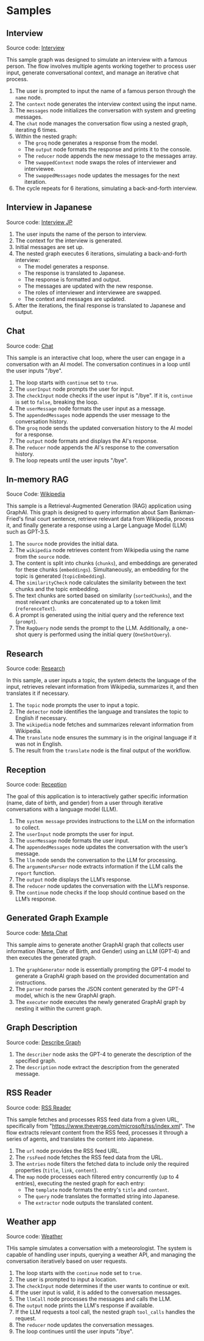 # Samples


## Interview

Source code: [Interview](./llm/interview.ts)

This sample graph was designed to simulate an interview with a famous person. The flow involves multiple agents working together to process user input, generate conversational context, and manage an iterative chat process.

1. The user is prompted to input the name of a famous person through the `name` node.
2. The `context` node generates the interview context using the input name.
3. The `messages` node initializes the conversation with system and greeting messages.
4. The `chat` node manages the conversation flow using a nested graph, iterating 6 times.
5. Within the nested graph:
   - The `groq` node generates a response from the model.
   - The `output` node formats the response and prints it to the console.
   - The `reducer` node appends the new message to the messages array.
   - The `swappedContext` node swaps the roles of interviewer and interviewee.
   - The `swappedMessages` node updates the messages for the next iteration.
6. The cycle repeats for 6 iterations, simulating a back-and-forth interview.

## Interview in Japanese

Source code: [Interview JP](./llm/interview_jp.ts)

1. The user inputs the name of the person to interview.
2. The context for the interview is generated.
3. Initial messages are set up.
4. The nested graph executes 6 iterations, simulating a back-and-forth interview:
   - The model generates a response.
   - The response is translated to Japanese.
   - The response is formatted and output.
   - The messages are updated with the new response.
   - The roles of interviewer and interviewee are swapped.
   - The context and messages are updated.
5. After the iterations, the final response is translated to Japanese and output.

## Chat

Source code: [Chat](./interaction/chat.ts)

This sample is an interactive chat loop, where the user can engage in a conversation with an AI model. The conversation continues in a loop until the user inputs "/bye".

1. The loop starts with `continue` set to `true`.
2. The `userInput` node prompts the user for input.
3. The `checkInput` node checks if the user input is "/bye". If it is, `continue` is set to `false`, breaking the loop.
4. The `userMessage` node formats the user input as a message.
5. The `appendedMessages` node appends the user message to the conversation history.
6. The `groq` node sends the updated conversation history to the AI model for a response.
7. The `output` node formats and displays the AI's response.
8. The `reducer` node appends the AI's response to the conversation history.
9. The loop repeats until the user inputs "/bye".

## In-memory RAG

Souce Code: [Wikipedia](./embeddings/wikipedia.ts)

This sample is a Retrieval-Augmented Generation (RAG) application using GraphAI. This graph is designed to query information about Sam Bankman-Fried's final court sentence, retrieve relevant data from Wikipedia, process it, and finally generate a response using a Large Language Model (LLM) such as GPT-3.5.

1. The `source` node provides the initial data.
2. The `wikipedia` node retrieves content from Wikipedia using the name from the `source` node.
3. The content is split into chunks (`chunks`), and embeddings are generated for these chunks (`embeddings`). Simultaneously, an embedding for the topic is generated (`topicEmbedding`).
4. The `similarityCheck` node calculates the similarity between the text chunks and the topic embedding.
5. The text chunks are sorted based on similarity (`sortedChunks`), and the most relevant chunks are concatenated up to a token limit (`referenceText`).
6. A prompt is generated using the initial query and the reference text (`prompt`).
7. The `RagQuery` node sends the prompt to the LLM. Additionally, a one-shot query is performed using the initial query (`OneShotQuery`).

## Research

Source code: [Research](./llm/research.ts)

In this sample, a user inputs a topic, the system detects the language of the input, retrieves relevant information from Wikipedia, summarizes it, and then translates it if necessary.

1. The `topic` node prompts the user to input a topic.
2. The `detector` node identifies the language and translates the topic to English if necessary.
3. The `wikipedia` node fetches and summarizes relevant information from Wikipedia.
4. The `translate` node ensures the summary is in the original language if it was not in English.
5. The result from the `translate` node is the final output of the workflow.

## Reception

Source code: [Reception](./interaction/reception.ts)

The goal of this application is to interactively gather specific information (name, date of birth, and gender) from a user through iterative conversations with a language model (LLM).

1. The `system message` provides instructions to the LLM on the information to collect.
2. The `userInput` node prompts the user for input.
3. The `userMessage` node formats the user input.
4. The `appendedMessages` node updates the conversation with the user’s message.
5. The `llm` node sends the conversation to the LLM for processing.
6. The `argumentsParser` node extracts information if the LLM calls the `report` function.
7. The `output` node displays the LLM’s response.
8. The `reducer` node updates the conversation with the LLM’s response.
9. The `continue` node checks if the loop should continue based on the LLM’s response.

## Generated Graph Example

Source code: [Meta Chat](./interaction/metachat.ts)

This sample aims to generate another GraphAI graph that collects user information (Name, Date of Birth, and Gender) using an LLM (GPT-4) and then executes the generated graph.

1. The `graphGenerator` node is essentially prompting the GPT-4 model to generate a GraphAI graph based on the provided documentation and instructions.
2. The `parser` node parses the JSON content generated by the GPT-4 model, which is the new GraphAI graph.
3. The `executer` node executes the newly generated GraphAI graph by nesting it within the current graph.

## Graph Description

Source code: [Describe Graph](./llm/describe_graph.ts)

1. The `describer` node asks the GPT-4 to generate the description of the specified graph.
2. The `description` node extract the description from the generated message.

## RSS Reader

Source code: [RSS Reader](./net/rss.ts)

This sample fetches and processes RSS feed data from a given URL, specifically from "https://www.theverge.com/microsoft/rss/index.xml". The flow extracts relevant content from the RSS feed, processes it through a series of agents, and translates the content into Japanese.

1. The `url` node provides the RSS feed URL.
2. The `rssFeed` node fetches the RSS feed data from the URL.
3. The `entries` node filters the fetched data to include only the required properties (`title`, `link`, `content`).
4. The `map` node processes each filtered entry concurrently (up to 4 entries), executing the nested graph for each entry:
   - The `template` node formats the entry's `title` and `content`.
   - The `query` node translates the formatted string into Japanese.
   - The `extractor` node outputs the translated content.

## Weather app

Source code: [Weather](./net/weather.ts)

THis sample simulates a conversation with a meteorologist. The system is capable of handling user inputs, querying a weather API, and managing the conversation iteratively based on user requests.

1. The loop starts with the `continue` node set to `true`.
2. The user is prompted to input a location.
3. The `checkInput` node determines if the user wants to continue or exit.
4. If the user input is valid, it is added to the conversation messages.
5. The `llmCall` node processes the messages and calls the LLM.
6. The `output` node prints the LLM's response if available.
7. If the LLM requests a tool call, the nested graph `tool_calls` handles the request.
8. The `reducer` node updates the conversation messages.
9. The loop continues until the user inputs "/bye".